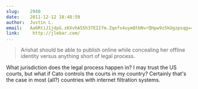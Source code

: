 ```yaml
---
slug:    2940
date:    2011-12-12 18:48:59
author:  Justin L.
email:   Aa6RtiJ1jdpG.zKXvhA55h37EIIfm.Zqefx4uymQtbNvrQHpw9z5kUgzpsqg==
link:     http://jlebar.com/
...
```


<blockquote>Arishat should be able to publish online while concealing
her offline identity versus anything short of legal
process.</blockquote>

What jurisdiction does the legal process happen in?  I may trust the
US courts, but what if Cato controls the courts in my country?
Certainly that's the case in most (all?) countries with internet
filtration systems.
